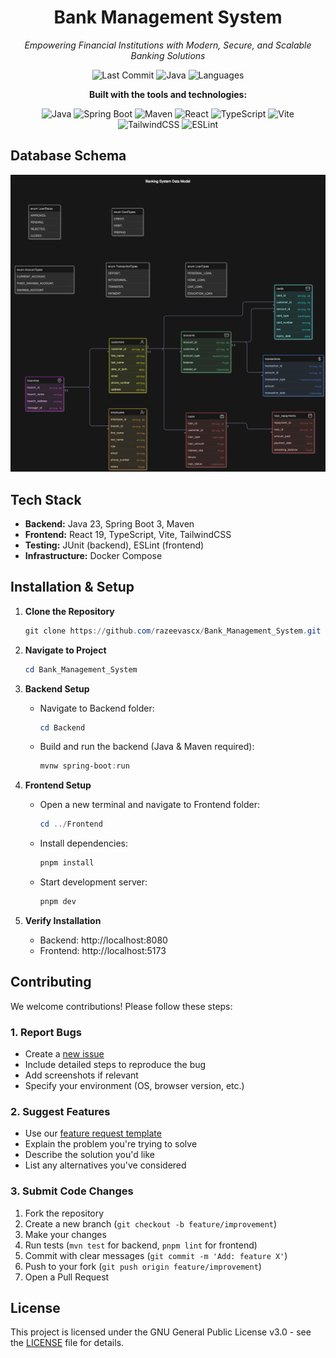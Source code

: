 <div align="center">

# Bank Management System

_Empowering Financial Institutions with Modern, Secure, and Scalable Banking Solutions_

![Last Commit](https://img.shields.io/github/last-commit/razeevascx/Bank_Management_System?label=last%20commit&color=blue&style=flat-square)
![Java](https://img.shields.io/badge/java-100%25-blue?style=flat-square)
![Languages](https://img.shields.io/github/languages/count/razeevascx/Bank_Management_System?label=languages&color=orange&style=flat-square)

**Built with the tools and technologies:**

![Java](https://img.shields.io/badge/-Java-blue?style=flat-square&logo=java)
![Spring Boot](https://img.shields.io/badge/-Spring%20Boot-green?style=flat-square&logo=springboot)
![Maven](https://img.shields.io/badge/-Maven-red?style=flat-square&logo=apachemaven)
![React](https://img.shields.io/badge/-React-blue?style=flat-square&logo=react)
![TypeScript](https://img.shields.io/badge/-TypeScript-blue?style=flat-square&logo=typescript)
![Vite](https://img.shields.io/badge/-Vite-purple?style=flat-square&logo=vite)
![TailwindCSS](https://img.shields.io/badge/-TailwindCSS-teal?style=flat-square&logo=tailwindcss)
![ESLint](https://img.shields.io/badge/-ESLint-blue?style=flat-square&logo=eslint)

</div>

## Database Schema

![Bank Management System Demo](https://raw.githubusercontent.com/razeevascx/Bank_Management_System/main/Backend/diagram-export-22-02-2025-14_20_40.png)

## Tech Stack

- **Backend:** Java 23, Spring Boot 3, Maven
- **Frontend:** React 19, TypeScript, Vite, TailwindCSS
- **Testing:** JUnit (backend), ESLint (frontend)
- **Infrastructure:** Docker Compose

## Installation & Setup

1. **Clone the Repository**

   ```powershell
   git clone https://github.com/razeevascx/Bank_Management_System.git
   ```

2. **Navigate to Project**

   ```powershell
   cd Bank_Management_System
   ```

3. **Backend Setup**

   - Navigate to Backend folder:
     ```powershell
     cd Backend
     ```
   - Build and run the backend (Java & Maven required):
     ```powershell
     mvnw spring-boot:run
     ```

4. **Frontend Setup**

   - Open a new terminal and navigate to Frontend folder:
     ```powershell
     cd ../Frontend
     ```
   - Install dependencies:
     ```powershell
     pnpm install
     ```
   - Start development server:
     ```powershell
     pnpm dev
     ```

5. **Verify Installation**
   - Backend: http://localhost:8080
   - Frontend: http://localhost:5173

## Contributing

We welcome contributions! Please follow these steps:

### 1. Report Bugs

- Create a [new issue](https://github.com/razeevascx/Bank_Management_System/issues)
- Include detailed steps to reproduce the bug
- Add screenshots if relevant
- Specify your environment (OS, browser version, etc.)

### 2. Suggest Features

- Use our [feature request template](https://github.com/razeevascx/Bank_Management_System/issues/new?template=feature_request.md)
- Explain the problem you're trying to solve
- Describe the solution you'd like
- List any alternatives you've considered

### 3. Submit Code Changes

1. Fork the repository
2. Create a new branch (`git checkout -b feature/improvement`)
3. Make your changes
4. Run tests (`mvn test` for backend, `pnpm lint` for frontend)
5. Commit with clear messages (`git commit -m 'Add: feature X'`)
6. Push to your fork (`git push origin feature/improvement`)
7. Open a Pull Request

## License

This project is licensed under the GNU General Public License v3.0 - see the [LICENSE](LICENSE) file for details.
